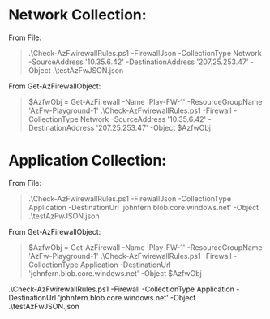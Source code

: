 # Network Collection:
From File:
> .\Check-AzFwirewallRules.ps1 -FirewallJson -CollectionType Network -SourceAddress '10.35.6.42' -DestinationAddress '207.25.253.47' -Object .\testAzFwJSON.json

From Get-AzFirewallObject:
> $AzfwObj = Get-AzFirewall -Name 'Play-FW-1' -ResourceGroupName 'AzFw-Playground-1'
> .\Check-AzFwirewallRules.ps1 -Firewall -CollectionType Network -SourceAddress '10.35.6.42' -DestinationAddress '207.25.253.47' -Object $AzfwObj


# Application Collection: 
From File:
> .\Check-AzFwirewallRules.ps1 -FirewallJson -CollectionType Application -DestinationUrl 'johnfern.blob.core.windows.net' -Object .\testAzFwJSON.json

From Get-AzFirewallObject:
> $AzfwObj = Get-AzFirewall -Name 'Play-FW-1' -ResourceGroupName 'AzFw-Playground-1'
> .\Check-AzFwirewallRules.ps1 -Firewall -CollectionType Application -DestinationUrl 'johnfern.blob.core.windows.net' -Object $AzfwObj

.\Check-AzFwirewallRules.ps1 -Firewall -CollectionType Application -DestinationUrl 'johnfern.blob.core.windows.net' -Object .\testAzFwJSON.json
